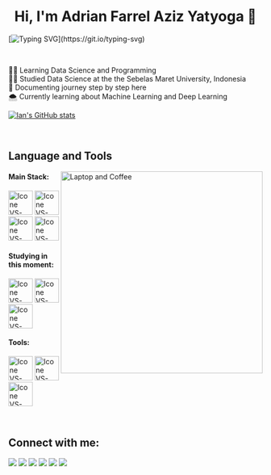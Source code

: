 <h1 align="center">Hi, I'm Adrian Farrel Aziz Yatyoga 🚀</h1>

[![Typing SVG](https://readme-typing-svg.herokuapp.com?color=FF3670&size=35&center=true&vCenter=true&width=1100&lines=Hello!;My+Name+Is+Ian+desu!;Nice+to+meet+you!;I'm+a+Data+Engineer+desu!)](https://git.io/typing-svg)

<br>

🧑‍💻 Learning Data Science and Programming<br>
🧑‍🎓 Studied Data Science at the the Sebelas Maret University, Indonesia<br>
📃 Documenting journey step by step here<br>
🌨️ Currently learning about Machine Learning and Deep Learning<br>

[![Ian's GitHub stats](https://github-readme-stats.vercel.app/api?username=ianne&show_icons=true&theme=catppuccin_mocha)](https://github.com/ianne/github-readme-stats)

<br>

## Language and Tools

<img src="img/Loading_2-4.png" min-width="400px" max-width="400px" width="400px" align="right" alt="Laptop and Coffee">

#### Main Stack:
[<img height="48px" width="48px" alt="Icone VS-Code" src="https://skillicons.dev/icons?i=c"/>](https://developer.mozilla.org/en-US/docs/Web/C)
[<img height="48px" width="48px" alt="Icone VS-Code" src="https://skillicons.dev/icons?i=java"/>](https://developer.mozilla.org/en-US/docs/Web/Java)
[<img height="48px" width="48px" alt="Icone VS-Code" src="https://skillicons.dev/icons?i=r"/>](https://developer.mozilla.org/en-US/docs/Web/R)
[<img height="48px" width="48px" alt="Icone VS-Code" src="https://skillicons.dev/icons?i=sqlserver"/>](https://developer.mozilla.org/en-US/docs/Web/Sqlserver)

#### Studying in this moment:
[<img height="48px" width="48px" alt="Icone VS-Code" src="https://skillicons.dev/icons?i=pbi"/>](https://vuejs.org)
[<img height="48px" width="48px" alt="Icone VS-Code" src="https://skillicons.dev/icons?i=react"/>](https://react.dev)
[<img height="48px" width="48px" alt="Icone VS-Code" src="https://skillicons.dev/icons?i=kotlin"/>](https://www.kotlinlang.org)

#### Tools:

[<img height="48px" width="48px" alt="Icone VS-Code" src="https://skillicons.dev/icons?i=vscode"/>](https://code.visualstudio.com/)
[<img height="48px" width="48px" alt="Icone VS-Code" src="https://skillicons.dev/icons?i=git"/>](https://git-scm.com/)
[<img height="48px" width="48px" alt="Icone VS-Code" src="https://skillicons.dev/icons?i=figma"/>](https://www.figma.com/)

<br>

## Connect with me:
<div>
    <a href="https://www.instagram.com/izardaffa_desu/" target="_blank"><img loading="lazy" src="https://img.shields.io/badge/Instagram-E1306C?style=for-the-badge&logo=instagram&logoColor=white" target="_blank"></a>
    <a href="https://www.github.com/izardaffa/" target="_blank"><img loading="lazy" src="https://img.shields.io/badge/Github-24292e?style=for-the-badge&logo=github&logoColor=white" target="_blank"></a>   
    <a href="#" target="_blank"><img loading="lazy" src="https://img.shields.io/badge/Telegram-24A1DE?style=for-the-badge&logo=telegram&logoColor=white" target="_blank"></a>   
    <a href="#" target="_blank"><img loading="lazy" src="https://img.shields.io/badge/Whatsapp-25D366?style=for-the-badge&logo=whatsapp&logoColor=white" target="_blank"></a>   
    <a href = "mailto: izardev@gmail.com"><img loading="lazy" src="https://img.shields.io/badge/Gmail-DB4437?style=for-the-badge&logo=gmail&logoColor=white" target="_blank"></a>
    <a href="https://www.linkedin.com/in/izardaffa/" target="_blank"><img loading="lazy" src="https://img.shields.io/badge/LinkedIn-0a66c2?style=for-the-badge&logo=linkedin&logoColor=white" target="_blank"></a>
</div>

</div>
